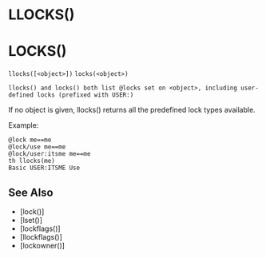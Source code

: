 # LLOCKS()
# LOCKS()
`llocks([<object>])`
`locks(<object>)`

`llocks() and locks() both list @locks set on <object>, including user-defined locks (prefixed with USER:)`

  If no object is given, llocks() returns all the predefined lock types available.

  Example:
```
@lock me==me
@lock/use me==me
@lock/user:itsme me==me
th llocks(me)
Basic USER:ITSME Use
```


## See Also
- [lock()]
- [lset()]
- [lockflags()]
- [llockflags()]
- [lockowner()]

